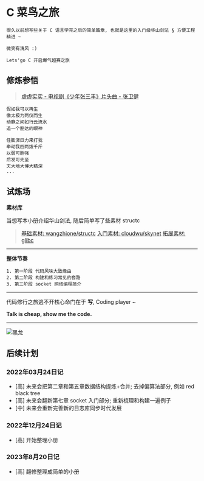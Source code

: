 # C 菜鸟之旅

    很久以前想写些关于 C 语言学完之后的简单篇章, 也就是这里的入门级华山剑法 § 方便工程精进 ~

    微笑有清风 :) 

    Lets'go C 开启爆气超赛之旅

## 修炼参悟

> [虚虚实实 - 电视剧《少年张三丰》片头曲 - 张卫健](http://music.163.com/#/song?id=189433) 

    假如我可以再生
    像太极为两仪而生
    动静之间如行云流水
    追一个豁达的眼神

    任膨湃巨力来打我
    牵动我四两拨千斤
    以弱可胜强
    后发可先至
    天大地大博大精深
    ...

## 试炼场

**素材库**

当想写本小册介绍华山剑法, 随后简单写了些素材 structc

> [基础素材: wangzhione/structc](https://github.com/wangzhione/structc)
> [入门素材: cloudwu/skynet](https://github.com/cloudwu/skynet)
> [拓展素材: glibc](https://www.gnu.org/software/libc/)

***

**整体节奏**

    1. 第一阶段 代码风味大致缘由
    2. 第二阶段 构建和练习常见的套路
    3. 第三阶段 socket 网络编程简介

***
    
代码修行之旅逃不开核心命门在于 **写**, Coding player ~ 
    
**Talk is cheap, show me the code.**

***

![黑龙](./第3章-气功-系统编程简述/img/黑龙.jpg)

## 后续计划

### 2022年03月24日记

- [高] 未来会把第二章和第五章数据结构提炼+合并; 去掉偏算法部分, 例如 red black tree
- [高] 未来会翻新第七章 socket 入门部分; 重新梳理和构建一遍例子
- [中] 未来会重新完善新的日志库同步时代发展

### 2022年12月24日记

- [高] 开始整理小册

### 2023年8月20日记

- [高] 翻修整理成简单的小册
